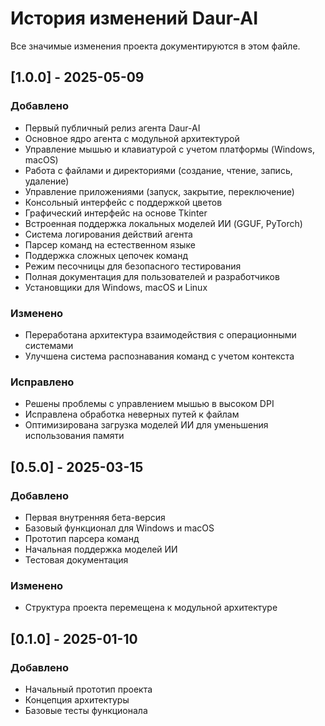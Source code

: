 # История изменений Daur-AI

Все значимые изменения проекта документируются в этом файле.

## [1.0.0] - 2025-05-09

### Добавлено
- Первый публичный релиз агента Daur-AI
- Основное ядро агента с модульной архитектурой
- Управление мышью и клавиатурой с учетом платформы (Windows, macOS)
- Работа с файлами и директориями (создание, чтение, запись, удаление)
- Управление приложениями (запуск, закрытие, переключение)
- Консольный интерфейс с поддержкой цветов
- Графический интерфейс на основе Tkinter
- Встроенная поддержка локальных моделей ИИ (GGUF, PyTorch)
- Система логирования действий агента
- Парсер команд на естественном языке
- Поддержка сложных цепочек команд
- Режим песочницы для безопасного тестирования
- Полная документация для пользователей и разработчиков
- Установщики для Windows, macOS и Linux

### Изменено
- Переработана архитектура взаимодействия с операционными системами
- Улучшена система распознавания команд с учетом контекста

### Исправлено
- Решены проблемы с управлением мышью в высоком DPI
- Исправлена обработка неверных путей к файлам
- Оптимизирована загрузка моделей ИИ для уменьшения использования памяти

## [0.5.0] - 2025-03-15

### Добавлено
- Первая внутренняя бета-версия
- Базовый функционал для Windows и macOS
- Прототип парсера команд
- Начальная поддержка моделей ИИ
- Тестовая документация

### Изменено
- Структура проекта перемещена к модульной архитектуре

## [0.1.0] - 2025-01-10

### Добавлено
- Начальный прототип проекта
- Концепция архитектуры
- Базовые тесты функционала
